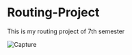 # Routing-Project
This is my routing project of 7th semester

![Capture](https://github.com/Muzamilofficial/Routing-Project/assets/113015136/c999a683-2324-480a-9303-efb01301f02d)
